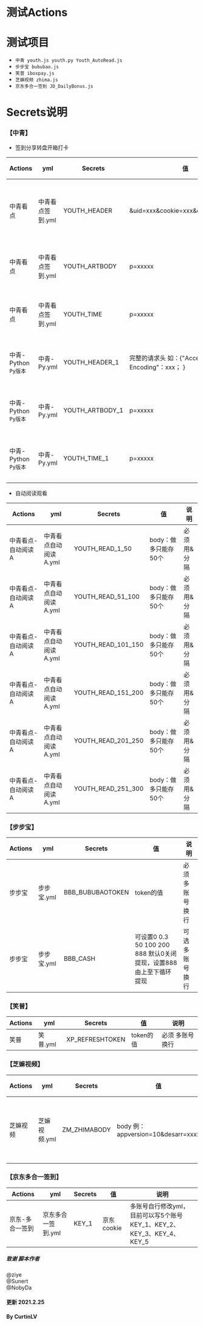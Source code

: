 # 测试Actions
# 测试项目
* `中青 youth.js youth.py Youth_AutoRead.js`
* `步步宝 bububao.js`
* `笑普 iboxpay.js`
* `芝嫲视频 zhima.js`
* `京东多合一签到 JD_DailyBonus.js`


# Secrets说明
### 【中青】
  * 签到分享转盘开箱打卡
      
 Actions  | yml   | Secrets  |  值  |  说明
 ---- | ----- | ------ | ----- | -----
 中青看点  | 中青看点签到.yml | YOUTH_HEADER | &uid=xxx&cookie=xxx&cookie_id=xxxx | `必须`  多账号换行 
 中青看点 | 中青看点签到.yml | YOUTH_ARTBODY | p=xxxxx | 多账号换行 
 中青看点 | 中青看点签到.yml | YOUTH_TIME | p=xxxxx | 多账号换行 
 中青-Python `Py版本` | 中青-Py.yml | YOUTH_HEADER_1 | 完整的请求头 如：{"Accept-Encoding"：xxx； } | 多账号换行
 中青-Python `Py版本` | 中青-Py.yml | YOUTH_ARTBODY_1 | p=xxxxx | 多账号换行 
 中青-Python `Py版本` | 中青-Py.yml | YOUTH_TIME_1 | p=xxxxx | 多账号换行 
  
 * 自动阅读观看
 
Actions  | yml   | Secrets  |  值  |  说明
 ---- | ----- | ------ | ----- | -----
中青看点-自动阅读A | 中青看点自动阅读A.yml | YOUTH_READ_1_50  | body：做多只能存50个 | 必须 用&分隔 
中青看点-自动阅读A | 中青看点自动阅读A.yml | YOUTH_READ_51_100 | body：做多只能存50个 | 必须 用&分隔 
中青看点-自动阅读A | 中青看点自动阅读A.yml | YOUTH_READ_101_150 | body：做多只能存50个 | 必须 用&分隔 
中青看点-自动阅读A | 中青看点自动阅读A.yml | YOUTH_READ_151_200 | body：做多只能存50个 | 必须 用&分隔 
中青看点-自动阅读A | 中青看点自动阅读A.yml | YOUTH_READ_201_250 | body：做多只能存50个 | 必须 用&分隔 
中青看点-自动阅读A | 中青看点自动阅读A.yml | YOUTH_READ_251_300  | body：做多只能存50个 | 必须 用&分隔 

### 【步步宝】
Actions  | yml   | Secrets  |  值  |  说明
 ---- | ----- | ------ | ----- | -----
步步宝 | 步步宝.yml | BBB_BUBUBAOTOKEN | token的值 | 必须 多账号换行
步步宝 | 步步宝.yml | BBB_CASH | 可设置0 0.3 50 100 200 888    默认0关闭提现，设置888由上至下循环提现 | 可选  多账号换行


### 【笑普】
Actions  | yml   | Secrets  |  值  |  说明
 ---- | ----- | ------ | ----- | -----
笑普 | 笑普.yml | XP_REFRESHTOKEN | token的值 | 必须 多账号换行



### 【芝嫲视频】
Actions  | yml   | Secrets  |  值  |  说明
 ---- | ----- | ------ | ----- | -----
芝嫲视频 | 芝嫲视频.yml | ZM_ZHIMABODY | body 例：appversion=10&desarr=xxxx | 必须  多账号换行


### 【京东多合一签到】
Actions  | yml   | Secrets  |  值  |  说明
 ---- | ----- | ------ | ----- | -----
京东-多合一签到 | 京东多合一签到.yml | KEY_1 | 京东cookie | 多账号自行修改yml，  目前可以写5个账号KEY_1、KEY_2、KEY_3、KEY_4、KEY_5


##### 致谢 脚本作者
  @ziye  
  @Sunert  
  @NobyDa  
  
#### 更新 2021.2.25
#### By CurtinLV



